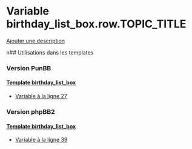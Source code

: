 # Variable birthday_list_box.row.TOPIC_TITLE
[Ajouter une description](https://fa-tvars.appspot.com/birthday_list_box.row.TOPIC_TITLE)

n## Utilisations dans les templates

### Version PunBB

#### [Template birthday_list_box](punbb/birthday_list_box.md)
* [Variable à la ligne 27](../punbb/birthday_list_box.tpl#L27)

### Version phpBB2

#### [Template birthday_list_box](subsilver/birthday_list_box.md)
* [Variable à la ligne 39](../subsilver/birthday_list_box.tpl#L39)